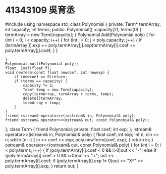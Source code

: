 # 41343109 吳育丞
#include<iostream>
using namespace std;
class Polynomial {
private:
	Term* termArray;
	int capacity;
	int terms;
public:
	Polynomial() :capacity(2), terms(0) {
		termArray = new Term[capacity];
	}
	Polynomial Add(Polynomial poly) {
		for (int i = 0; i < capacity; i++) {
			for (int j = 0; j < poly.capacity; j++) {
				if (termArray[i].exp == poly.termArray[j].exp)termArray[i].coef += poly.termArray[j].coef;
			}
		}

		
	}
	Polynomial mult(Polynomial poly);
	float  Eval(float f);
	void newTerm(const float newcoef, int newexp) {
		if (newcoef == 0)return;
		if (terms == capacity) {
			capacity *= 2;
			Term* temp = new Term[capacity];
			copy(termArray, termArray + terms, temp);
			delete[]termArray;
			termArray = temp;
		}
	}
	friend istream& operator>>(iostream& in, Polynomial& poly);
	friend ostream& operator<<(ostream& out, const Polynomial& poly);
};
class Term {
	friend Polynomial;
private:
	float coef;
	int exp;
};
istream& operator>>(istream& in, Polynomial& poly) {
	float coef;
	int exp;
	int n;
	cin >> n;
	while (n--) {
		in >> coef >> exp;
		poly.newTerm(coef, exp);
	}
	return in;
}
ostream& operator<<(ostream& out, const Polynomial& poly) {
	for (int i = 0; i < poly.terms; i++) {
		if (poly.termArray[i].coef < 0 && i>0)out << "-";
		else if (poly.termArray[i].coef > 0 && i>0)out << "+";
		out << poly.termArray[i].coef;
		if (poly.termArray[i].exp != 0)out << "X^" << poly.termArray[i].exp;
	}
	return out;
}
